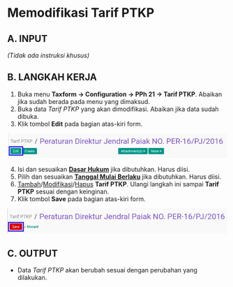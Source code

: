 # Memodifikasi Tarif PTKP

## A. INPUT

*(Tidak ada instruksi khusus)*

## B. LANGKAH KERJA

1. Buka menu **Taxform -> Configuration -> PPh 21 -> Tarif PTKP**. Abaikan jika sudah berada pada menu yang dimaksud.
2. Buka data *Tarif PTKP* yang akan dimodifikasi. Abaikan jika data sudah dibuka.
3. Klik tombol **Edit** pada bagian atas-kiri form.

![](../../img/tarif-ptkp/tombol-edit.png)

4. Isi dan sesuaikan **[Dasar Hukum](./penjelasan.md#field-dasar-hukum)** jika dibutuhkan. Harus diisi.
5. Pilih dan sesuaikan **[Tanggal Mulai Berlaku](./penjelasan.md#field-date)** jika dibutuhkan. Harus diisi.
6. <a name="l6">[Tambah](./menambahkan-tarif.md)/[Modifikasi](./memodifikasi-tarif.md)/[Hapus](./menghapus-tarif.md) **Tarif PTKP**</a>. Ulangi langkah ini sampai **Tarif PTKP** sesuai dengan keinginan.
7. Klik tombol **Save** pada bagian atas-kiri form.

![](../../img/tarif-ptkp/tombol-simpan-modifikasi.png)

## C. OUTPUT

* Data *Tarif PTKP* akan berubah sesuai dengan perubahan yang dilakukan.
